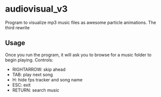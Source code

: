 # audiovisual_v3
Program to visualize mp3 music files as awesome particle animations. The third rewrite
## Usage
Once you run the program, it will ask you to browse for a music folder to begin playing.
Controls:
 - RIGHTARROW: skip ahead
 - TAB:        play next song
 - H:          hide fps tracker and song name
 - ESC:        exit
 - RETURN:     search music

